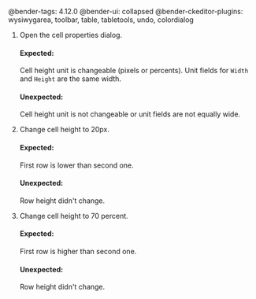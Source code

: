 @bender-tags: 4.12.0
@bender-ui: collapsed
@bender-ckeditor-plugins: wysiwygarea, toolbar, table, tabletools, undo, colordialog

1. Open the cell properties dialog.

	#### Expected:

	Cell height unit is changeable (pixels or percents).
	Unit fields for `Width` and `Height` are the same width.

	#### Unexpected:

	Cell height unit is not changeable or unit fields are not equally wide.

2. Change cell height to 20px.

	#### Expected:

	First row is lower than second one.

	#### Unexpected:

	Row height didn't change.

3. Change cell height to 70 percent.

	#### Expected:

	First row is higher than second one.

	#### Unexpected:

	Row height didn't change.

